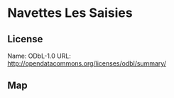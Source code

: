 # Navettes Les Saisies
    
## License

Name: ODbL-1.0
URL: http://opendatacommons.org/licenses/odbl/summary/

## Map

<WorldMap topic="stefan/public-transport/Navettes_Les_Saisies/vehicle_positions/#" />
